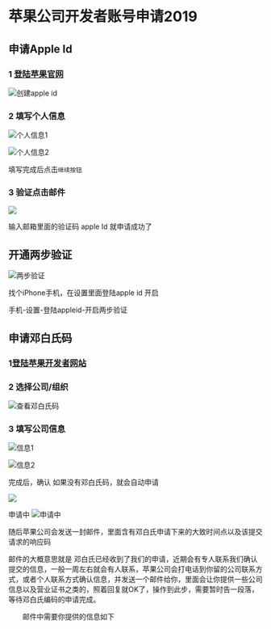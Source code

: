 # 苹果公司开发者账号申请2019
## 申请Apple Id

### 1 [登陆苹果官网](https://appleid.apple.com)

![创建apple id](https://ws2.sinaimg.cn/large/006tNc79ly1fytef351csj30u00x31kx.jpg)

### 2 填写个人信息

![个人信息1](https://ws3.sinaimg.cn/large/006tNc79ly1fyteizotunj30u01ap42w.jpg)

![个人信息2](https://ws3.sinaimg.cn/large/006tNc79ly1fytekbdcz1j30s81eadm7.jpg)

填写完成后点击`继续按钮`

### 3 验证点击邮件
![](https://ws4.sinaimg.cn/large/006tNc79ly1fytenberf5j30z00u043u.jpg)

输入邮箱里面的验证码 apple Id 就申请成功了


## 开通两步验证

![两步验证](https://ws3.sinaimg.cn/large/006tNc79ly1fytet1in9qj313h0u0wlu.jpg)

找个iPhone手机，在设置里面登陆apple id 开启

 手机-设置-登陆appleid-开启两步验证



## 申请邓白氏码
### 1[登陆苹果开发者网站](https://developer.apple.com/programs/)
### 2 选择公司/组织 
![查看邓白氏码](https://ws4.sinaimg.cn/large/006tNc79ly1fytfjgw2jqj31a80u0dp0.jpg)


### 3 填写公司信息

![信息1](https://ws1.sinaimg.cn/large/006tNc79ly1fytfsllxw7j311n0u0qad.jpg)

![信息2](https://ws4.sinaimg.cn/large/006tNc79ly1fytft5ljg5j31950u0aeq.jpg)

完成后，确认 如果没有邓白氏码，就会自动申请

![](https://ws2.sinaimg.cn/large/006tNc79ly1fytfun2q53j30xy0u0435.jpg)

申请中
![申请中](https://ws3.sinaimg.cn/large/006tNc79ly1fytfvidqssj31gi0gytal.jpg)


随后苹果公司会发送一封邮件，里面含有邓白氏申请下来的大致时间点以及该提交请求的响应码

邮件的大概意思就是 邓白氏已经收到了我们的申请，近期会有专人联系我们确认提交的信息，一般一周左右就会有人联系，苹果公司会打电话到你留的公司联系方式，或者个人联系方式确认信息，并发送一个邮件给你，里面会让你提供一些公司信息以及营业证书之类的，照着回复就OK了，操作到此步，需要暂时告一段落，等待邓白氏编码的申请完成。

　　邮件中需要你提供的信息如下






